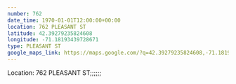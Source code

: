```yaml
---
number: 762
date_time: 1970-01-01T12:00:00+00:00
location: 762 PLEASANT ST
latitude: 42.39279235824608
longitude: -71.18193439728671
type: PLEASANT ST
google_maps_link: https://maps.google.com/?q=42.39279235824608,-71.18193439728671
---
```


Location: 762 PLEASANT ST;;;;;;
